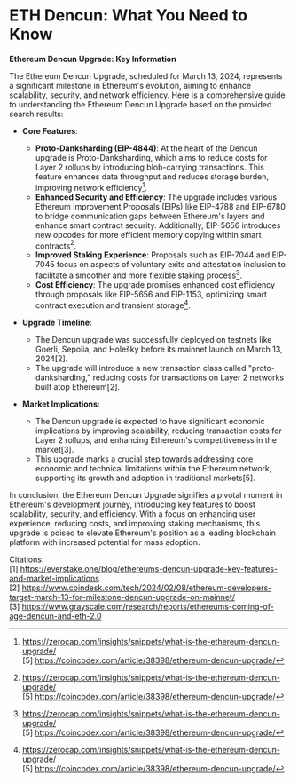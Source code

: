 # ETH Dencun: What You Need to Know

**Ethereum Dencun Upgrade: Key Information**

The Ethereum Dencun Upgrade, scheduled for March 13, 2024, represents a significant milestone in Ethereum's evolution, aiming to enhance scalability, security, and network efficiency. Here is a comprehensive guide to understanding the Ethereum Dencun Upgrade based on the provided search results:

- **Core Features**:
  - **Proto-Danksharding (EIP-4844)**: At the heart of the Dencun upgrade is Proto-Danksharding, which aims to reduce costs for Layer 2 rollups by introducing blob-carrying transactions. This feature enhances data throughput and reduces storage burden, improving network efficiency[^1].
  - **Enhanced Security and Efficiency**: The upgrade includes various Ethereum Improvement Proposals (EIPs) like EIP-4788 and EIP-6780 to bridge communication gaps between Ethereum's layers and enhance smart contract security. Additionally, EIP-5656 introduces new opcodes for more efficient memory copying within smart contracts[^1].
  - **Improved Staking Experience**: Proposals such as EIP-7044 and EIP-7045 focus on aspects of voluntary exits and attestation inclusion to facilitate a smoother and more flexible staking process[^1].
  - **Cost Efficiency**: The upgrade promises enhanced cost efficiency through proposals like EIP-5656 and EIP-1153, optimizing smart contract execution and transient storage[^1].

- **Upgrade Timeline**:
  - The Dencun upgrade was successfully deployed on testnets like Goerli, Sepolia, and Holešky before its mainnet launch on March 13, 2024[2].
  - The upgrade will introduce a new transaction class called "proto-danksharding," reducing costs for transactions on Layer 2 networks built atop Ethereum[2].

- **Market Implications**:
  - The Dencun upgrade is expected to have significant economic implications by improving scalability, reducing transaction costs for Layer 2 rollups, and enhancing Ethereum's competitiveness in the market[3].
  - This upgrade marks a crucial step towards addressing core economic and technical limitations within the Ethereum network, supporting its growth and adoption in traditional markets[5].

In conclusion, the Ethereum Dencun Upgrade signifies a pivotal moment in Ethereum's development journey, introducing key features to boost scalability, security, and efficiency. With a focus on enhancing user experience, reducing costs, and improving staking mechanisms, this upgrade is poised to elevate Ethereum's position as a leading blockchain platform with increased potential for mass adoption.

Citations:
<br>[1] https://everstake.one/blog/ethereums-dencun-upgrade-key-features-and-market-implications
<br>[2] https://www.coindesk.com/tech/2024/02/08/ethereum-developers-target-march-13-for-milestone-dencun-upgrade-on-mainnet/
<br>[3] https://www.grayscale.com/research/reports/ethereums-coming-of-age-dencun-and-eth-2.0

[^1]: https://zerocap.com/insights/snippets/what-is-the-ethereum-dencun-upgrade/
<br>[5] https://coincodex.com/article/38398/ethereum-dencun-upgrade/
